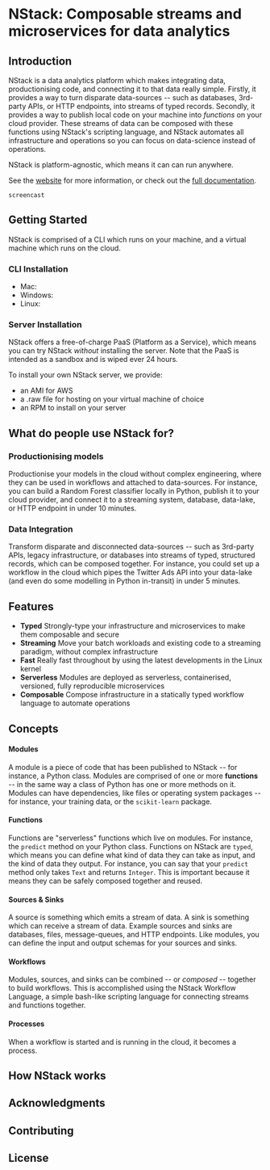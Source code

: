 # NStack: Composable streams and microservices for data analytics

## Introduction

NStack is a data analytics platform which makes integrating data, productionising code, and connecting it to that data really simple. Firstly, it provides a way to turn disparate data-sources -- such as databases, 3rd-party APIs, or HTTP endpoints, into streams of typed records. Secondly, it provides a way to publish local code on your machine into *functions* on your cloud provider. These streams of data can be composed with these functions using NStack's scripting language, and NStack automates all infrastructure and operations so you can focus on data-science instead of operations.

NStack is platform-agnostic, which means it can can run anywhere.

See the [website](https://nstack.com) for more information, or check out the [full documentation](https://docs.nstack.com).

```
screencast
```

## Getting Started

NStack is comprised of a CLI which runs on your machine, and a virtual machine which runs on the cloud.

### CLI Installation

- Mac: 
- Windows:
- Linux:

### Server Installation

NStack offers a free-of-charge PaaS (Platform as a Service), which means you can try NStack _without_ installing the server. Note that the PaaS is intended as a sandbox and is wiped ever 24 hours. 

To install your own NStack server, we provide:
- an AMI for AWS
- a .raw file for hosting on your virtual machine of choice
- an RPM to install on your server

## What do people use NStack for?

### Productionising models
Productionise your models in the cloud without complex engineering, where they can be used in workflows and attached to data-sources. For instance, you can build a Random Forest classifier locally in Python, publish it to your cloud provider, and connect it to a streaming system, database, data-lake, or HTTP endpoint in under 10 minutes.

### Data Integration
Transform disparate and disconnected data-sources -- such as 3rd-party APIs, legacy infrastructure, or databases into streams of typed, structured records, which can be composed together. For instance, you could set up a workflow in the cloud which pipes the Twitter Ads API into your data-lake (and even do some modelling in Python in-transit) in under 5 minutes.

## Features
- **Typed** Strongly-type your infrastructure and microservices to make them composable and secure
- **Streaming** Move your batch workloads and existing code to a streaming paradigm, without complex infrastructure
- **Fast** Really fast throughout by using the latest developments in the Linux kernel
- **Serverless** Modules are deployed as serverless, containerised, versioned, fully reproducible microservices 
- **Composable** Compose infrastructure in a statically typed workflow language to automate operations

## Concepts

#### Modules

A module is a piece of code that has been published to NStack -- for instance, a Python class. Modules are comprised of one or more **functions** -- in the same way a class of Python has one or more methods on it. Modules can have dependencies, like files or operating system packages -- for instance, your training data, or the ``scikit-learn`` package.

#### Functions

Functions are "serverless" functions which live on modules. For instance, the `predict` method on your Python class. Functions on NStack are `typed`, which means you can define what kind of data they can take as input, and the kind of data they output. For instance, you can say that your `predict` method only takes `Text` and returns `Integer`. This is important because it means they can be safely composed together and reused.

#### Sources & Sinks

A source is something which emits a stream of data. A sink is something which can receive a stream of data. Example sources and sinks are databases, files, message-queues, and HTTP endpoints. Like modules, you can define the input and output schemas for your sources and sinks. 

#### Workflows

Modules, sources, and sinks can be combined -- or _composed_ -- together to build workflows. This is accomplished using the NStack Workflow Language, a simple bash-like scripting language for connecting streams and functions together.

#### Processes

When a workflow is started and is running in the cloud, it becomes a process.

## How NStack works
## Acknowledgments

## Contributing
## License
